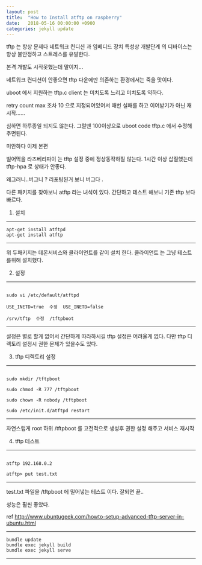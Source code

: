 ```yaml
---
layout: post
title:  "How to Install atftp on raspberry"
date:   2018-05-16 00:00:00 +0900
categories: jekyll update
---
```


tftp 는 항상 문제다  네트워크 컨디션 과 임베디드 장치 특성상 
개발단계 의 디바이스는 항상 불안정하고  스트레스를 유발한다.

본격 개발도 시작못했는데 말이지...

네트워크 컨디션이 안좋으면 tftp 다운에만 의존하는 환경에서는 죽을 맛이다.

uboot 에서 지원하는 tftp.c client 는  미치도록 느리고 미치도록 약하다.

retry count max 조차 10 으로 지정되어있어서 매번 실패를 하고 이어받기가 아닌 재시작......

심하면 하루종일 되지도 않는다. 그럴땐 100이상으로 uboot code tftp.c 에서 수정해주면된다.

미안하다 이제 본편



빌어먹을 라즈베리파이 는 tftp 설정 중에 정상동작하질 않는다. 1시간 이상 삽질했는데 tftp-hpa 로 상태가 안좋다.

왜그러니..버그니 ?  리포팅된거 보니 버그다 .

다른 패키지를 찾아보니 atftp 라는 녀석이 있다. 간단하고 테스트 해보니 기존 tftp 보다 빠르다.

1. 설치
-----------------
~~~~
apt-get install atftpd
apt-get install atftp

~~~~
-----------------

위 두패키지는 데몬서비스와 클라이언트를 같이 설치 한다.  클라이언트 는 그냥 테스트를위해 설치했다.


2. 설정
-----------------
~~~~

sudo vi /etc/default/atftpd

USE_INETD=true  수정  USE_INETD=false

/srv/tftp  수정  /tftpboot

~~~~
-----------------
설정은 별로 할게 없어서 간단하게 따라하시길 
tftp 설정은 어려울게 없다. 
다만 tftp 디렉토리 설정시 권한 문제가 있을수도 있다.


3. tftp 디렉토리 설정
-----------------
~~~~

sudo mkdir /tftpboot

sudo chmod -R 777 /tftpboot

sudo chown -R nobody /tftpboot

sudo /etc/init.d/atftpd restart

~~~~
-----------------

자연스럽게 root 하위 /tftpboot 를 고전적으로 생성후 
권한 설정 해주고 서비스 재시작 


4. tftp 테스트
-----------------
~~~~

atftp 192.168.0.2

atftp> put test.txt

~~~~
-----------------
test.txt 파일을 /tftpboot 에 밀어넣는 테스트 이다. 잘되면 끝..

성능은 훨씬 좋았다.


ref
http://www.ubuntugeek.com/howto-setup-advanced-tftp-server-in-ubuntu.html

-----------------
~~~~
bundle update
bundle exec jekyll build
bundle exec jekyll serve
~~~~
-----------------


